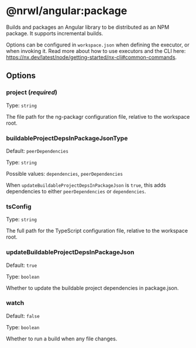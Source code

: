 # @nrwl/angular:package

Builds and packages an Angular library to be distributed as an NPM package. It supports incremental builds.

Options can be configured in `workspace.json` when defining the executor, or when invoking it.
Read more about how to use executors and the CLI here: https://nx.dev/latest/node/getting-started/nx-cli#common-commands.

## Options

### project (_**required**_)

Type: `string`

The file path for the ng-packagr configuration file, relative to the workspace root.

### buildableProjectDepsInPackageJsonType

Default: `peerDependencies`

Type: `string`

Possible values: `dependencies`, `peerDependencies`

When `updateBuildableProjectDepsInPackageJson` is `true`, this adds dependencies to either `peerDependencies` or `dependencies`.

### tsConfig

Type: `string`

The full path for the TypeScript configuration file, relative to the workspace root.

### updateBuildableProjectDepsInPackageJson

Default: `true`

Type: `boolean`

Whether to update the buildable project dependencies in package.json.

### watch

Default: `false`

Type: `boolean`

Whether to run a build when any file changes.
